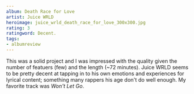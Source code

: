 ```yaml
---
album: Death Race for Love
artist: Juice WRLD
heroimage: juice_wrld_death_race_for_love_300x300.jpg
rating: 3
ratingword: Decent.
tags:
- albumreview
---
```

This was a solid project and I was impressed with the quality given the number
of featuers (few) and the length (~72 minutes). Juice WRLD seems to be pretty
decent at tapping in to his own emotions and experiences for lyrical content;
something many rappers his age don't do well enough. My favorite track was
_Won't Let Go_.
